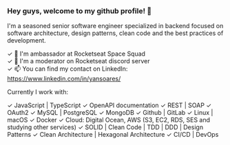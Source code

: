 ### Hey guys, welcome to my github profile! 👋

I'm a seasoned senior software engineer specialized in backend focused on software architecture, design patterns, clean code and the best practices of development.

✓ 🔭 I'm ambassador at Rocketseat Space Squad 
<br />
✓ 🔭 I'm a moderator on Rocketseat discord server
<br />
✓ 📫 You can find my contact on LinkedIn: https://www.linkedin.com/in/yansoares/
<br />

Currently I work with:

✓ JavaScript | TypeScript
✓ OpenAPI documentation
✓ REST | SOAP
✓ OAuth2
✓ MySQL | PostgreSQL
✓ MongoDB
✓ Github | GitLab
✓ Linux | macOS
✓ Docker
✓ Cloud: Digital Ocean, AWS (S3, EC2, RDS, SES and studying other services)
✓ SOLID | Clean Code | TDD | DDD | Design Patterns
✓ Clean Architecture | Hexagonal Architecture
✓ CI/CD | DevOps

